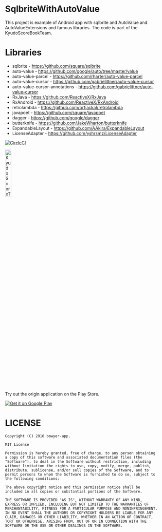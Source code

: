 # SqlbriteWithAutoValue
This project is example of Android app with sqlbrite and AutoValue and AutoValueExtensions and famous libraries.
The code is part of the KyudoScoreBookTeam.

# Libraries
- sqlbrite - https://github.com/square/sqlbrite
- auto-value - https://github.com/google/auto/tree/master/value
- auto-value-parcel - https://github.com/rharter/auto-value-parcel
- auto-value-cursor - https://github.com/gabrielittner/auto-value-cursor
- auto-value-cursor-annotations - https://github.com/gabrielittner/auto-value-cursor
- RxJava - https://github.com/ReactiveX/RxJava
- RxAndroid - https://github.com/ReactiveX/RxAndroid
- retrolambda - https://github.com/orfjackal/retrolambda
- javapoet - https://github.com/square/javapoet
- dagger - https://github.com/google/dagger
- butterknife - https://github.com/JakeWharton/butterknife
- ExpandableLayout - https://github.com/AAkira/ExpandableLayout
- LicenseAdapter - https://github.com/yshrsmz/LicenseAdapter

[![CircleCI](https://circleci.com/gh/bowyer-app/SqlbriteWithAutoValue/tree/develop.svg?style=svg)](https://circleci.com/gh/bowyer-app/SqlbriteWithAutoValue/tree/develop)

<a href="https://github.com/bowyer-app/PlayerManage/blob/fix/readme/img/origin.png" target="_blank"><img src="https://github.com/bowyer-app/PlayerManage/blob/fix/readme/img/origin.png" alt="KyudoScoreTeam" width="20%;"></a>

Try out the origin application on the Play Store.

<a href="https://play.google.com/store/apps/details?id=com.bowyer.app.android.kyudoscoreteam"><img src="https://camo.githubusercontent.com/730d972dce52515184aadf5a23c1154f65d2a61a/687474703a2f2f7777772e616e64726f69642e636f6d2f696d616765732f6272616e642f6765745f69745f6f6e5f706c61795f6c6f676f5f6c617267652e706e67" alt="Get it on Google Play" data-canonical-src="http://www.android.com/images/brand/get_it_on_play_logo_large.png" style="max-width:100%;"></a>

# LICENSE
```
Copyright (C) 2016 bowyer-app.

MIT License

Permission is hereby granted, free of charge, to any person obtaining a copy of this software and associated documentation files (the "Software"), to deal in the Software without restriction, including without limitation the rights to use, copy, modify, merge, publish, distribute, sublicense, and/or sell copies of the Software, and to permit persons to whom the Software is furnished to do so, subject to the following conditions:

The above copyright notice and this permission notice shall be included in all copies or substantial portions of the Software.

THE SOFTWARE IS PROVIDED "AS IS", WITHOUT WARRANTY OF ANY KIND, EXPRESS OR IMPLIED, INCLUDING BUT NOT LIMITED TO THE WARRANTIES OF MERCHANTABILITY, FITNESS FOR A PARTICULAR PURPOSE AND NONINFRINGEMENT. IN NO EVENT SHALL THE AUTHORS OR COPYRIGHT HOLDERS BE LIABLE FOR ANY CLAIM, DAMAGES OR OTHER LIABILITY, WHETHER IN AN ACTION OF CONTRACT, TORT OR OTHERWISE, ARISING FROM, OUT OF OR IN CONNECTION WITH THE SOFTWARE OR THE USE OR OTHER DEALINGS IN THE SOFTWARE.
```
